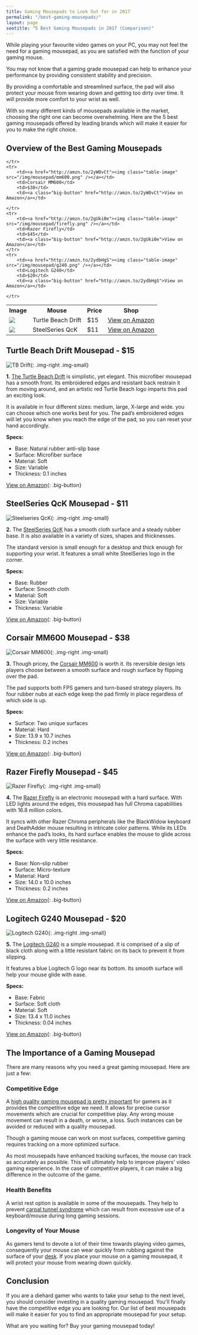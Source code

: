 ```yaml
---
title: Gaming Mousepads to Look Out for in 2017   
permalink: "/best-gaming-mousepads/"
layout: page
seotitle: "5 Best Gaming Mousepads in 2017 (Comparison)" 
--- 
```


While playing your favourite video games on your PC, you may not feel the need for a gaming mousepad, as you are satisfied with the function of your gaming mouse. 

You may not know that a gaming grade mousepad can help to enhance your performance by providing consistent stability and precision. 

By providing a comfortable and streamlined surface, the pad will also protect your mouse from wearing down and getting too dirty over time. It will provide more comfort to your wrist as well.

With so many different kinds of mousepads available in the market, choosing the right one can become overwhelming. Here are the 5 best gaming mousepads offered by leading brands which will make it easier for you to make the right choice.

## Overview of the Best Gaming Mousepads

<table class="basic-table" align="center">
	<tr>
		<th>Image</th>
		<th>Mouse</th>
		<th>Price</th>
		<th>Shop</th>
	</tr>
	<tr>
		<td><a href="http://amzn.to/2ycw3qh"><img class="table-image" src="/img/mousepad/tb-drift.png" /></a></td>
		<td>Turtle Beach Drift </td>
		<td>$15</td>
		<td><a class="big-button" href="http://amzn.to/2ycw3qh">View on Amazon</a></td>
	</tr>
	<tr>
		<td><a href="http://amzn.to/2ycw3qh"><img class="table-image" src="/img/mousepad/steelseries.png" /></a></td>
		<td>SteelSeries QcK</td>
		<td>$11</td>
		<td><a class="big-button" href="http://amzn.to/2igw9lU">View on Amazon</a></td>
		
	</tr>
	<tr>
		<td><a href="http://amzn.to/2yW0vCt"><img class="table-image" src="/img/mousepad/mm600.png" /></a></td>
		<td>Corsair MM600</td>
		<td>$38</td>
		<td><a class="big-button" href="http://amzn.to/2yW0vCt">View on Amazon</a></td>
		
	</tr>
	<tr>
		<td><a href="http://amzn.to/2gUki0e"><img class="table-image" src="/img/mousepad/firefly.png" /></a></td>
		<td>Razer Firefly</td>
		<td>$45</td>
		<td><a class="big-button" href="http://amzn.to/2gUki0e">View on Amazon</a></td>
	</tr>
	<tr>
		<td><a href="http://amzn.to/2ydbHgS"><img class="table-image" src="/img/mousepad/g240.png" /></a></td>
		<td>Logitech G240</td>
		<td>$20</td>
		<td><a class="big-button" href="http://amzn.to/2ydbHgS">View on Amazon</a></td>
		
	</tr>
</table>

## Turtle Beach Drift Mousepad - $15
![TB Drift](/img/mousepad/tb-drift.png){: .img-right .img-small}


**1.** [The Turtle Beach Drift](http://amzn.to/2ycw3qh) is simplistic, yet elegant. This microfiber mousepad has a smooth front. Its embroidered edges and resistant back restrain it from moving around, and an artistic red Turtle Beach logo imparts this pad an exciting look. 

It is available in four different sizes: medium, large, X-large and wide. you can choose which one works best for you. The pad’s embroidered edges will let you know when you reach the edge of the pad, so you can reset your hand accordingly.

**Specs:**

* Base: Natural rubber anti-slip base
* Surface: Microfiber surface
* Material: Soft
* Size: Variable
* Thickness: 0.1 inches

[View on Amazon](http://amzn.to/2ycw3qh){: .big-button}

## SteelSeries QcK Mousepad - $11
![Steelseries QcK](/img/mousepad/steelseries.png){: .img-right .img-small}


**2.** The [SteelSeries QcK](http://amzn.to/2igw9lU) has a smooth cloth surface and a steady rubber base. It is also available in a variety of sizes, shapes and thicknesses. 

The standard version is small enough for a desktop and thick enough for supporting your wrist. It features a small white SteelSeries logo in the corner. 

**Specs:**

* Base: Rubber
* Surface: Smooth cloth 
* Material: Soft
* Size: Variable
* Thickness: Variable

[View on Amazon](http://amzn.to/2igw9lU){: .big-button}

## Corsair MM600 Mousepad - $38
![Corsair MM600](/img/mousepad/mm600.png){: .img-right .img-small}

 
**3.** Though pricey, the [Corsair MM600](http://amzn.to/2yW0vCt) is worth it. Its reversible design lets players choose between a smooth surface and rough surface by flipping over the pad. 

The pad supports both FPS gamers and turn-based strategy players. Its four rubber nubs at each edge keep the pad firmly in place regardless of which side is up. 

**Specs:** 

* Surface:  Two unique surfaces
* Material: Hard
* Size: 13.9 x 10.7 inches
* Thickness: 0.2 inches

[View on Amazon](http://amzn.to/2yW0vCt){: .big-button}

## Razer Firefly Mousepad - $45
![Razer Firefly](/img/mousepad/firefly.png){: .img-right .img-small}


 **4.** The [Razer Firefly](http://amzn.to/2gUki0e) is an electronic mousepad with a hard surface. With LED lights around the edges, this mousepad has full Chroma capabilities with 16.8 million colors. 

 It syncs with other Razer Chroma peripherals like the BlackWidow keyboard and DeathAdder mouse resulting in intricate color patterns. While its LEDs enhance the pad’s looks, its hard surface enables the mouse to glide across the surface with very little resistance. 

**Specs:**

* Base: Non-slip rubber
* Surface: Micro-texture 
* Material: Hard
* Size: 14.0 x 10.0 inches
* Thickness: 0.2 inches

[View on Amazon](http://amzn.to/2gUki0e){: .big-button}

## Logitech G240 Mousepad - $20
![Logitech G240](/img/mousepad/g240.png){: .img-right .img-small}


**5.** The [Logitech G240](http://amzn.to/2ydbHgS) is a simple mousepad. It is comprised of a slip of black cloth along with a little resistant fabric on its back to prevent it from slipping. 

It features a blue Logitech G logo near its bottom. Its smooth surface will help your mouse glide with ease.

**Specs:**

* Base: Fabric 
* Surface: Soft cloth
* Material: Soft
* Size: 13.4 x 11.0 inches
* Thickness: 0.04 inches

[View on Amazon](http://amzn.to/2ydbHgS){: .big-button}

## The Importance of a Gaming Mousepad 

There are many reasons why you need a great gaming mousepad. Here are just a few: 

### Competitive Edge

A [high quality gaming mousepad is pretty important](http://www.tested.com/tech/accessories/1850-the-real-benefits-of-an-expensive-gaming-mousepad/) for gamers as it provides the competitive edge we need. It allows for precise cursor movements which are crucial for competitive play. Any wrong mouse movement can result in a death, or worse, a loss. Such instances can be avoided or reduced with a quality mousepad. 

Though a gaming mouse can work on most surfaces, competitive gaming requires tracking on a more optimized surface. 

As most mousepads have enhanced tracking surfaces, the mouse can track as accurately as possible. This will ultimately help to improve players’ video gaming experience. In the case of competitive players, it can make a big difference in the outcome of the game. 

### Health Benefits

A wrist rest option is available in some of the mousepads. They help to prevent [carpal tunnel syndrome](https://en.wikipedia.org/wiki/Carpal_tunnel_syndrome) which can result from excessive use of a keyboard/mouse during long gaming sessions. 

### Longevity of Your Mouse

As gamers tend to devote a lot of their time towards playing video games, consequently your mouse can wear quickly from rubbing against the surface of your [desk](/best-gaming-desks/). If you place your mouse on a gaming mousepad, it will protect your mouse from wearing down quickly.

## Conclusion

If you are a diehard gamer who wants to take your setup to the next level, you should consider investing in a quality gaming mousepad. You'll finally have the competitive edge you are looking for. Our list of best mousepads will make it easier for you to find an appropriate mousepad for your setup.

What are you waiting for? Buy your gaming mousepad today! 
